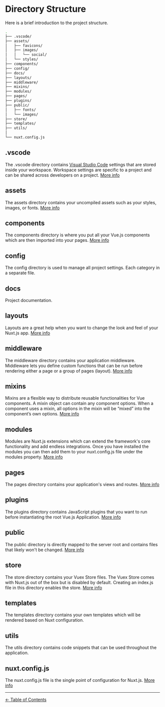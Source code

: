 # Directory Structure

Here is a brief introduction to the project structure.

```sh
.
├── .vscode/
├── assets/
│   ├── favicons/
│   ├── images/
│   │   └── social/
│   └── styles/
├── components/
├── config/
├── docs/
├── layouts/
├── middleware/
├── mixins/
├── modules/
├── pages/
├── plugins/
├── public/
│   ├── fonts/
│   └── images/
├── store/
├── templates/
├── utils/
│
└── nuxt.config.js
```

## .vscode

The .vscode directory contains [Visual Studio Code](https://code.visualstudio.com/) settings that are stored inside your workspace. Workspace settings are specific to a project and can be shared across developers on a project. [More info](https://code.visualstudio.com/docs/getstarted/settings)

## assets

The assets directory contains your uncompiled assets such as your styles, images, or fonts. [More info](https://nuxtjs.org/docs/2.x/directory-structure/assets)

## components

The components directory is where you put all your Vue.js components which are then imported into your pages. [More info](https://nuxtjs.org/docs/2.x/directory-structure/components)

## config

The config directory is used to manage all project settings. Each category in a separate file.

## docs

Project documentation.

## layouts

Layouts are a great help when you want to change the look and feel of your Nuxt.js app. [More info](https://nuxtjs.org/docs/2.x/directory-structure/layouts)

## middleware

The middleware directory contains your application middleware. Middleware lets you define custom functions that can be run before rendering either a page or a group of pages (layout). [More info](https://nuxtjs.org/docs/2.x/directory-structure/middleware)

## mixins

Mixins are a flexible way to distribute reusable functionalities for Vue components. A mixin object can contain any component options. When a component uses a mixin, all options in the mixin will be “mixed” into the component’s own options. [More info](https://vuejs.org/v2/guide/mixins.html)

## modules

Modules are Nuxt.js extensions which can extend the framework's core functionality and add endless integrations. Once you have installed the modules you can then add them to your nuxt.config.js file under the modules property. [More info](https://nuxtjs.org/docs/2.x/directory-structure/modules)

## pages

The pages directory contains your application's views and routes. [More info](https://nuxtjs.org/docs/2.x/directory-structure/pages)

## plugins

The plugins directory contains JavaScript plugins that you want to run before instantiating the root Vue.js Application. [More info](https://nuxtjs.org/docs/2.x/directory-structure/plugins)

## public

The public directory is directly mapped to the server root and contains files that likely won't be changed. [More info](https://nuxtjs.org/docs/2.x/directory-structure/static)

## store

The store directory contains your Vuex Store files. The Vuex Store comes with Nuxt.js out of the box but is disabled by default. Creating an index.js file in this directory enables the store. [More info](https://nuxtjs.org/docs/2.x/directory-structure/store)

## templates

The templates directory contains your own templates which will be rendered based on Nuxt configuration.

## utils

The utils directory contains code snippets that can be used throughout the application.

## nuxt.config.js

The nuxt.config.js file is the single point of configuration for Nuxt.js. [More info](https://nuxtjs.org/docs/2.x/directory-structure/nuxt-config)

---

[← Table of Contents](README.md)
